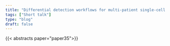 ```yaml
---
title: "Differential detection workflows for multi-patient single-cell RNA-seq data"
tags: ["Short talk"]
type: "blog"
draft: false
---
```


{{< abstracts paper="paper35">}}


